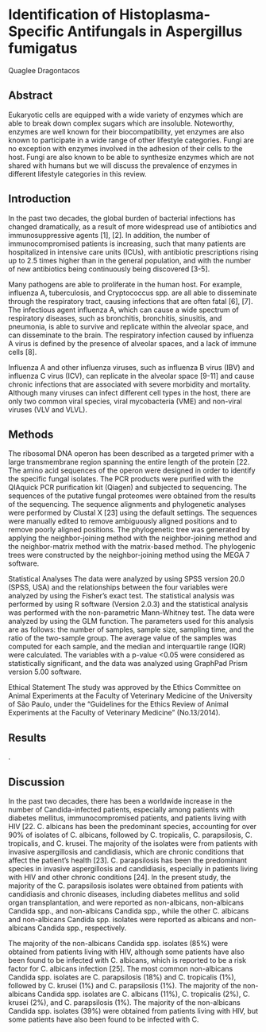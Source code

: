 # Identification of Histoplasma-Specific Antifungals in Aspergillus fumigatus
Quaglee Dragontacos


## Abstract
Eukaryotic cells are equipped with a wide variety of enzymes which are able to break down complex sugars which are insoluble. Noteworthy, enzymes are well known for their biocompatibility, yet enzymes are also known to participate in a wide range of other lifestyle categories. Fungi are no exception with enzymes involved in the adhesion of their cells to the host. Fungi are also known to be able to synthesize enzymes which are not shared with humans but we will discuss the prevalence of enzymes in different lifestyle categories in this review.


## Introduction
In the past two decades, the global burden of bacterial infections has changed dramatically, as a result of more widespread use of antibiotics and immunosuppressive agents [1], [2]. In addition, the number of immunocompromised patients is increasing, such that many patients are hospitalized in intensive care units (ICUs), with antibiotic prescriptions rising up to 2.5 times higher than in the general population, and with the number of new antibiotics being continuously being discovered [3-5].

Many pathogens are able to proliferate in the human host. For example, influenza A, tuberculosis, and Cryptococcus spp. are all able to disseminate through the respiratory tract, causing infections that are often fatal [6], [7]. The infectious agent influenza A, which can cause a wide spectrum of respiratory diseases, such as bronchitis, bronchitis, sinusitis, and pneumonia, is able to survive and replicate within the alveolar space, and can disseminate to the brain. The respiratory infection caused by influenza A virus is defined by the presence of alveolar spaces, and a lack of immune cells [8].

Influenza A and other influenza viruses, such as influenza B virus (IBV) and influenza C virus (ICV), can replicate in the alveolar space [9-11] and cause chronic infections that are associated with severe morbidity and mortality. Although many viruses can infect different cell types in the host, there are only two common viral species, viral mycobacteria (VME) and non-viral viruses (VLV and VLVL).


## Methods
The ribosomal DNA operon has been described as a targeted primer with a large transmembrane region spanning the entire length of the protein [22. The amino acid sequences of the operon were designed in order to identify the specific fungal isolates. The PCR products were purified with the QIAquick PCR purification kit (Qiagen) and subjected to sequencing. The sequences of the putative fungal proteomes were obtained from the results of the sequencing. The sequence alignments and phylogenetic analyses were performed by Clustal X [23] using the default settings. The sequences were manually edited to remove ambiguously aligned positions and to remove poorly aligned positions. The phylogenetic tree was generated by applying the neighbor-joining method with the neighbor-joining method and the neighbor-matrix method with the matrix-based method. The phylogenic trees were constructed by the neighbor-joining method using the MEGA 7 software.

Statistical Analyses
The data were analyzed by using SPSS version 20.0 (SPSS, USA) and the relationships between the four variables were analyzed by using the Fisher’s exact test. The statistical analysis was performed by using R software (Version 2.0.3) and the statistical analysis was performed with the non-parametric Mann-Whitney test. The data were analyzed by using the GLM function. The parameters used for this analysis are as follows: the number of samples, sample size, sampling time, and the ratio of the two-sample group. The average value of the samples was computed for each sample, and the median and interquartile range (IQR) were calculated. The variables with a p-value <0.05 were considered as statistically significant, and the data was analyzed using GraphPad Prism version 5.00 software.

Ethical Statement
The study was approved by the Ethics Committee on Animal Experiments at the Faculty of Veterinary Medicine of the University of São Paulo, under the “Guidelines for the Ethics Review of Animal Experiments at the Faculty of Veterinary Medicine” (No.13/2014).


## Results
.


## Discussion
In the past two decades, there has been a worldwide increase in the number of Candida-infected patients, especially among patients with diabetes mellitus, immunocompromised patients, and patients living with HIV [22. C. albicans has been the predominant species, accounting for over 90% of isolates of C. albicans, followed by C. tropicalis, C. parapsilosis, C. tropicalis, and C. krusei. The majority of the isolates were from patients with invasive aspergillosis and candidiasis, which are chronic conditions that affect the patient’s health [23]. C. parapsilosis has been the predominant species in invasive aspergillosis and candidiasis, especially in patients living with HIV and other chronic conditions [24]. In the present study, the majority of the C. parapsilosis isolates were obtained from patients with candidiasis and chronic diseases, including diabetes mellitus and solid organ transplantation, and were reported as non-albicans, non-albicans Candida spp., and non-albicans Candida spp., while the other C. albicans and non-albicans Candida spp. isolates were reported as albicans and non-albicans Candida spp., respectively.

The majority of the non-albicans Candida spp. isolates (85%) were obtained from patients living with HIV, although some patients have also been found to be infected with C. albicans, which is reported to be a risk factor for C. albicans infection [25]. The most common non-albicans Candida spp. isolates are C. parapsilosis (18%) and C. tropicalis (1%), followed by C. krusei (1%) and C. parapsilosis (1%). The majority of the non-albicans Candida spp. isolates are C. albicans (11%), C. tropicalis (2%), C. krusei (2%), and C. parapsilosis (1%). The majority of the non-albicans Candida spp. isolates (39%) were obtained from patients living with HIV, but some patients have also been found to be infected with C.
